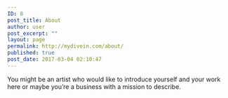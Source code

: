```yaml
---
ID: 8
post_title: About
author: user
post_excerpt: ""
layout: page
permalink: http://mydivein.com/about/
published: true
post_date: 2017-03-04 02:10:47
---
```

You might be an artist who would like to introduce yourself and your work here or maybe you&rsquo;re a business with a mission to describe.